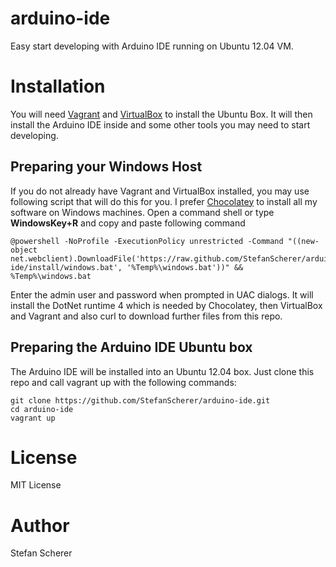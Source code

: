 # arduino-ide

Easy start developing with Arduino IDE running on Ubuntu 12.04 VM.

# Installation
You will need [Vagrant](http://vagrantup.com) and [VirtualBox](http://virtualbox.org) to install the Ubuntu Box. It will then install the Arduino IDE inside and some other tools you may need to start developing.

## Preparing your Windows Host
If you do not already have Vagrant and VirtualBox installed, you may use following script that will do this for you. I prefer [Chocolatey](http://chocolatey.org) to install all my software on Windows machines. Open a command shell or type **WindowsKey+R** and copy and paste following command

    @powershell -NoProfile -ExecutionPolicy unrestricted -Command "((new-object net.webclient).DownloadFile('https://raw.github.com/StefanScherer/arduino-ide/install/windows.bat', '%Temp%\windows.bat'))" && %Temp%\windows.bat

Enter the admin user and password when prompted in UAC dialogs. It will install the DotNet runtime 4 which is needed by Chocolatey, then VirtualBox and Vagrant and also curl to download further files from this repo.

## Preparing the Arduino IDE Ubuntu box
The Arduino IDE will be installed into an Ubuntu 12.04 box. Just clone this repo and call vagrant up with the following commands:

    git clone https://github.com/StefanScherer/arduino-ide.git
    cd arduino-ide
    vagrant up

# License
MIT License

# Author
Stefan Scherer

